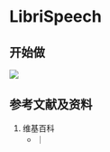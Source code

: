 # LibriSpeech

## 开始做

![](/images/基本数据类型/经典数据集/语音/LibriSpeech/01.jpg)

## 参考文献及资料

1. 维基百科
	- [](https://en.wikipedia.org/wiki/) ｜ [](https://zh.wikipedia.org/wiki/) 
